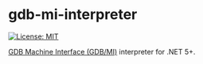 # gdb-mi-interpreter

[![License: MIT](https://img.shields.io/badge/License-MIT-yellow.svg)](LICENSE.md)

[GDB Machine Interface (GDB/MI)](https://sourceware.org/gdb/onlinedocs/gdb/GDB_002fMI.html#GDB_002fMI) interpreter for .NET 5+.
